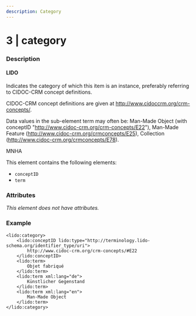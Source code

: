 ```yaml
---
description: Category
---
```


# 3 | category

### Description

#### LIDO

Indicates the category of which this item is an instance, preferably referring to CIDOC-CRM concept definitions.

CIDOC-CRM concept definitions are given at http://www.cidoccrm.org/crm-concepts/.

Data values in the sub-element term may often be: Man-Made Object (with conceptID "http://www.cidoc-crm.org/crm-concepts/E22"), Man-Made Feature (http://www.cidoc-crm.org/crmconcepts/E25), Collection (http://www.cidoc-crm.org/crmconcepts/E78).

MNHA

This element contains the following elements:

* `conceptID`
* `term`

### Attributes

_This element does not have attributes._

### Example

```markup
<lido:category>
    <lido:conceptID lido:type="http://terminology.lido-schema.org/identifier_type/uri">
        http://www.cidoc-crm.org/crm-concepts/#E22
    </lido:conceptID>
    <lido:term>
        Objet fabriqué
    </lido:term>
    <lido:term xml:lang="de">
        Künstlicher Gegenstand
    </lido:term>
    <lido:term xml:lang="en">
        Man-Made Object
    </lido:term>
</lido:category>
```
